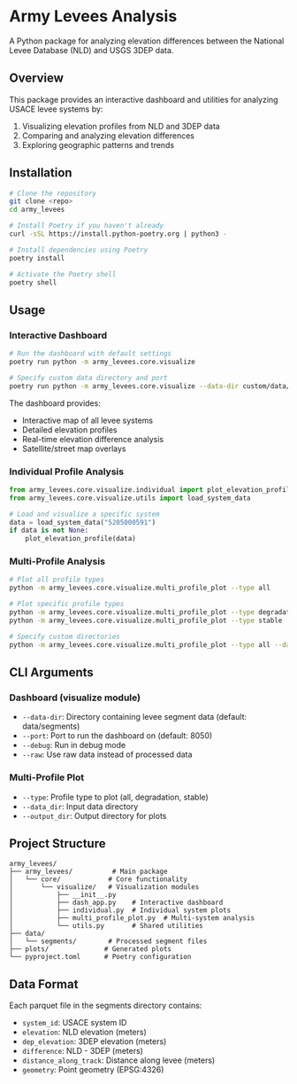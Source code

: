 # Army Levees Analysis

A Python package for analyzing elevation differences between the National Levee Database (NLD) and USGS 3DEP data.

## Overview

This package provides an interactive dashboard and utilities for analyzing USACE levee systems by:
1. Visualizing elevation profiles from NLD and 3DEP data
2. Comparing and analyzing elevation differences
3. Exploring geographic patterns and trends

## Installation

```bash
# Clone the repository
git clone <repo>
cd army_levees

# Install Poetry if you haven't already
curl -sSL https://install.python-poetry.org | python3 -

# Install dependencies using Poetry
poetry install

# Activate the Poetry shell
poetry shell
```

## Usage

### Interactive Dashboard
```bash
# Run the dashboard with default settings
poetry run python -m army_levees.core.visualize

# Specify custom data directory and port
poetry run python -m army_levees.core.visualize --data-dir custom/data/path --port 8040
```

The dashboard provides:
- Interactive map of all levee systems
- Detailed elevation profiles
- Real-time elevation difference analysis
- Satellite/street map overlays

### Individual Profile Analysis
```python
from army_levees.core.visualize.individual import plot_elevation_profile
from army_levees.core.visualize.utils import load_system_data

# Load and visualize a specific system
data = load_system_data("5205000591")
if data is not None:
    plot_elevation_profile(data)
```

### Multi-Profile Analysis
```bash
# Plot all profile types
python -m army_levees.core.visualize.multi_profile_plot --type all

# Plot specific profile types
python -m army_levees.core.visualize.multi_profile_plot --type degradation
python -m army_levees.core.visualize.multi_profile_plot --type stable

# Specify custom directories
python -m army_levees.core.visualize.multi_profile_plot --type all --data_dir custom/data --output_dir custom/output
```

## CLI Arguments

### Dashboard (visualize module)
- `--data-dir`: Directory containing levee segment data (default: data/segments)
- `--port`: Port to run the dashboard on (default: 8050)
- `--debug`: Run in debug mode
- `--raw`: Use raw data instead of processed data

### Multi-Profile Plot
- `--type`: Profile type to plot (all, degradation, stable)
- `--data_dir`: Input data directory
- `--output_dir`: Output directory for plots

## Project Structure

```
army_levees/
├── army_levees/          # Main package
│   └── core/            # Core functionality
│       └── visualize/   # Visualization modules
│           ├── __init__.py
│           ├── dash_app.py    # Interactive dashboard
│           ├── individual.py  # Individual system plots
│           ├── multi_profile_plot.py  # Multi-system analysis
│           └── utils.py       # Shared utilities
├── data/
│   └── segments/        # Processed segment files
├── plots/              # Generated plots
└── pyproject.toml      # Poetry configuration
```

## Data Format

Each parquet file in the segments directory contains:
- `system_id`: USACE system ID
- `elevation`: NLD elevation (meters)
- `dep_elevation`: 3DEP elevation (meters)
- `difference`: NLD - 3DEP (meters)
- `distance_along_track`: Distance along levee (meters)
- `geometry`: Point geometry (EPSG:4326)
